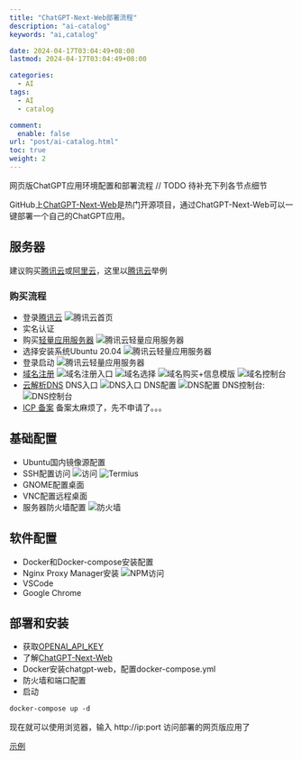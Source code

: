 ```yaml
---
title: "ChatGPT-Next-Web部署流程"
description: "ai-catalog"
keywords: "ai,catalog"

date: 2024-04-17T03:04:49+08:00
lastmod: 2024-04-17T03:04:49+08:00

categories:
  - AI
tags:
  - AI
  - catalog

comment:
  enable: false
url: "post/ai-catalog.html"
toc: true
weight: 2
---
```


网页版ChatGPT应用环境配置和部署流程
// TODO 待补充下列各节点细节

<!--more-->

GitHub上[ChatGPT-Next-Web](https://github.com/ChatGPTNextWeb/ChatGPT-Next-Web)是热门开源项目，通过ChatGPT-Next-Web可以一键部署一个自己的ChatGPT应用。

## 服务器

建议购买[腾讯云](post/ai-catalog.html)或[阿里云](https://cn.aliyun.com/)，这里以[腾讯云](post/ai-catalog.html)举例

### 购买流程
* 登录[腾讯云](post/ai-catalog.html)
![腾讯云首页](/imgs/ai-server-buy-1.png)
* 实名认证
* 购买[轻量应用服务器](https://cloud.tencent.com/product/lighthouse)
![腾讯云轻量应用服务器](/imgs/ai-server-buy-1.png)
* 选择安装系统Ubuntu 20.04
![腾讯云轻量应用服务器](/imgs/ai-server-buy-2.png)
* 登录启动
![腾讯云轻量应用服务器](/imgs/ai-server-buy-3.png)
* [域名注册](https://dnspod.cloud.tencent.com/)
![域名注册入口](/imgs/ai-server-domain.png)
![域名选择](/imgs/ai-server-domain-buy.png)
![域名购买+信息模版](/imgs/ai-server-domain-buy-2.png)
![域名控制台](/imgs/ai-server-domain-portal.png)
* [云解析DNS](https://cloud.tencent.com/product/dns)
DNS入口
![DNS入口](/imgs/ai-server-dns.png)
DNS配置
![DNS配置](/imgs/ai-server-dns-config.png)
DNS控制台:
![DNS控制台](/imgs/ai-server-dns-portal.png)
* [ICP 备案](https://cloud.tencent.com/product/ba)
备案太麻烦了，先不申请了。。。

## 基础配置
* Ubuntu国内镜像源配置
* SSH配置访问
![访问](/imgs/ai-server-ssh.png)
![Termius](/imgs/ai-server-ssh-login.png)
* GNOME配置桌面
* VNC配置远程桌面
* 服务器防火墙配置
![防火墙](/imgs/ai-server-firewall.png)

## 软件配置
* Docker和Docker-compose安装配置
* Nginx Proxy Manager安装
![NPM访问](/imgs/ai-server-default.png)
* VSCode
* Google Chrome

## 部署和安装
* 获取[OPENAI_API_KEY](https://openai.com/)
* 了解[ChatGPT-Next-Web](https://github.com/ChatGPTNextWeb/ChatGPT-Next-Web)
* Docker安装chatgpt-web，配置docker-compose.yml
* 防火墙和端口配置
* 启动
```l
docker-compose up -d
```

现在就可以使用浏览器，输入 http://ip:port 访问部署的网页版应用了

[示例](http://81.70.81.156:8090/)

